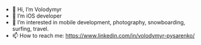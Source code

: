 - 👋 Hi, I’m Volodymyr
- 🌱 I’m iOS developer
- 👀 I’m interested in mobile development, photography, snowboarding, surfing, travel.
- 📫 How to reach me: https://www.linkedin.com/in/volodymyr-pysarenko/

<!---
Zmiyov/Zmiyov is a ✨ special ✨ repository because its `README.md` (this file) appears on your GitHub profile.
You can click the Preview link to take a look at your changes.
--->
